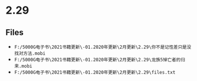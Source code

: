 # 2.29

## Files

- `F:/5000G电子书\2021书籍更新\-01.2020年更新\2月更新\2.29\你不是记性差只是没找对方法.mobi`
- `F:/5000G电子书\2021书籍更新\-01.2020年更新\2月更新\2.29\龙族5悼亡者的归来.mobi`
- `F:/5000G电子书\2021书籍更新\-01.2020年更新\2月更新\2.29\files.txt`
